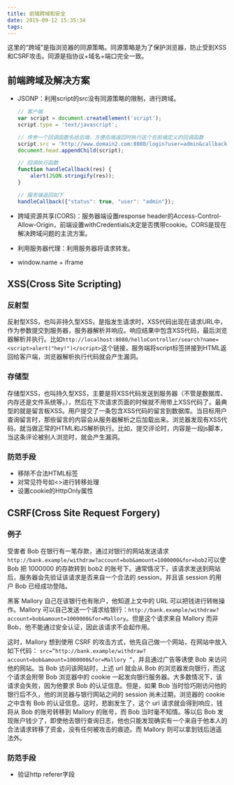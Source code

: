 ```yaml
---
title: 前端跨域和安全
date: 2019-09-12 15:35:34
tags:
---
```

这里的“跨域”是指浏览器的同源策略。同源策略是为了保护浏览器，防止受到XSS和CSRF攻击。同源是指协议+域名+端口完全一致。

## 前端跨域及解决方案

- JSONP：利用script的src没有同源策略的限制，进行跨域。

  ``` javascript
  // 客户端
  var script = document.createElement('script');
  script.type = 'text/javascript';

  // 传参一个回调函数名给后端，方便后端返回时执行这个在前端定义的回调函数
  script.src = 'http://www.domain2.com:8080/login?user=admin&callback=handleCallback';
  document.head.appendChild(script);

  // 回调执行函数
  function handleCallback(res) {
      alert(JSON.stringify(res));
  }
  
  // 服务端返回如下
  handleCallback({"status": true, "user": "admin"});
  ```

- 跨域资源共享(CORS)：服务器端设置response header的Access-Control-Allow-Origin，前端设置withCredentials决定是否携带cookie。CORS是现在解决跨域问题的主流方案。
- 利用服务器代理：利用服务器将请求转发。
- window.name + iframe

## XSS(Cross Site Scripting)

### 反射型

反射型XSS，也叫非持久型XSS，是指发生请求时，XSS代码出现在请求URL中，作为参数提交到服务器，服务器解析并响应。响应结果中包含XSS代码，最后浏览器解析并执行。比如`http://localhost:8080/helloController/search?name=<script>alert("hey!")</script>`这个链接，服务端将script标签拼接到HTML返回给客户端，浏览器解析执行代码就会产生漏洞。

### 存储型

存储型XSS，也叫持久型XSS，主要是将XSS代码发送到服务器（不管是数据库、内存还是文件系统等。），然后在下次请求页面的时候就不用带上XSS代码了。最典型的就是留言板XSS。用户提交了一条包含XSS代码的留言到数据库。当目标用户查询留言时，那些留言的内容会从服务器解析之后加载出来。浏览器发现有XSS代码，就当做正常的HTML和JS解析执行。比如，提交评论时，内容是一段js脚本，当这条评论被别人浏览时，就会产生漏洞。

### 防范手段

- 移除不合法HTML标签
- 对常见符号如<>进行转移处理
- 设置cookie的HttpOnly属性

## CSRF(Cross Site Request Forgery)

### 例子

受害者 Bob 在银行有一笔存款，通过对银行的网站发送请求`http://bank.example/withdraw?account=bob&amount=1000000&for=bob2`可以使 Bob 把 1000000 的存款转到 bob2 的账号下。通常情况下，该请求发送到网站后，服务器会先验证该请求是否来自一个合法的 session，并且该 session 的用户 Bob 已经成功登陆。

黑客 Mallory 自己在该银行也有账户，他知道上文中的 URL 可以把钱进行转帐操作。Mallory 可以自己发送一个请求给银行：`http://bank.example/withdraw?account=bob&amount=1000000&for=Mallory`。但是这个请求来自 Mallory 而非 Bob，他不能通过安全认证，因此该请求不会起作用。

这时，Mallory 想到使用 CSRF 的攻击方式，他先自己做一个网站，在网站中放入如下代码： `src=”http://bank.example/withdraw?account=bob&amount=1000000&for=Mallory ”`，并且通过广告等诱使 Bob 来访问他的网站。当 Bob 访问该网站时，上述 url 就会从 Bob 的浏览器发向银行，而这个请求会附带 Bob 浏览器中的 cookie 一起发向银行服务器。大多数情况下，该请求会失败，因为他要求 Bob 的认证信息。但是，如果 Bob 当时恰巧刚访问他的银行后不久，他的浏览器与银行网站之间的 session 尚未过期，浏览器的 cookie 之中含有 Bob 的认证信息。这时，悲剧发生了，这个 url 请求就会得到响应，钱将从 Bob 的账号转移到 Mallory 的账号，而 Bob 当时毫不知情。等以后 Bob 发现账户钱少了，即使他去银行查询日志，他也只能发现确实有一个来自于他本人的合法请求转移了资金，没有任何被攻击的痕迹。而 Mallory 则可以拿到钱后逍遥法外。

### 防范手段

- 验证http referer字段